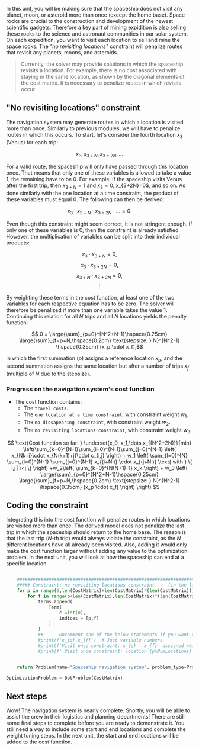 In this unit, you will be making sure that the spaceship does not visit any planet, moon, or asteroid more than once (except the home base). Space rocks are crucial to the construction and development of the newest scientific gadgets. Therefore a key part of mining expidition is also selling these rocks to the science and astronaut communities in our solar system. On each expedition, you want to visit each location to sell and mine the space rocks. The *"no revisiting locations"* constraint will penalize routes that revisit any planets, moons, and asteroids. 

> Currently, the solver may provide solutions in which the spaceship revisits a location. For example, there is no cost associated with staying in the same location, as shown by the diagonal elements of the cost matrix. It is necessary to penalize routes in which revisits occur. 


## "No revisiting locations" constraint

The navigation system may generate routes in which a location is visited more than once. Similarly to previous modules, we will have to penalize routes in which this occurs. To start, let's consider the fourth location $x_3$ (Venus) for each trip:

$$ x_3, x_{3+N}, x_{3+2N}, ... $$

For a valid route, the spaceship will only have passed through this location once. That means that only one of these variables is allowed to take a value 1, the remaining have to be 0. For example, if the spaceship visits Venus after the first trip, then $x_{3+N}=1$ and $x_3=0$, x_{3+2N}=0$, and so on. As done similarly with the one location at a time constraint, the product of these variables must equal 0. The following can then be derived:

$$ x_3 \cdot x_{3+N} \cdot x_{3+2N} \cdot ... = 0. $$

Even though this constraint might seem correct, it is not stringent enough. If only one of these variables is 0, then the constraint is already satisfied. However, the multiplication of variables can be split into their individual products:

$$ x_3 \cdot x_{3+N} =0,$$
$$ x_3 \cdot x_{3+2N} = 0,$$
$$ x_{3+N} \cdot x_{3+2N} = 0,$$
$$ \vdots $$

By weighting these terms in the cost function, at least one of the two variables for each respective equation has to be zero. The solver will therefore be penalized if more than one variable takes the value 1. Continuing this relation for all $N$ trips and all $N$ locations yields the penalty function:

$$ 0 = \large{\sum}_{p=0}^{N^2+N-1}\hspace{0.25cm} \large{\sum}_{f=p+N,\hspace{0.2cm} \text{stepsize: } N}^{N^2-1} \hspace{0.35cm} (x_p \cdot x_f),$$

in which the first summation ($p$) assigns a reference location $x_p$, and the second summation assigns the same location but after a number of trips $x_f$ (multiple of $N$ due to the stepsize). 


### Progress on the navigation system's cost function

- The cost function contains:
  - The `travel costs`.
  - The `one location at a time constraint`, with constraint weight $w_1$. 
  - The `no dissapearing constraint`, with constraint weight $w_2$.
  - The `no revisiting locations constraint`, with constraint weight $w_3$.

$$ \text{Cost function so far: } \underset{x_0, x_1,\dots,x_{(N^2+2N)}}{min} \left(\sum_{k=0}^{N-1}\sum_{i=0}^{N-1}\sum_{j=0}^{N-1} \left( x_{Nk+i}\cdot x_{N(k+1)+j}\cdot c_{i,j} \right)  +   w_1 \left( \sum_{l=0}^{N} \sum_{i=0}^{N-1} \sum_{j=0}^{N-1} x_{(i+Nl)} \cdot x_{(j+Nl)} \text{ with } \{ i,j | i<j \} \right) +w_2\left( \sum_{k=0}^{N(N+1)-1} x_k \right) + w_3 \left(  \large{\sum}_{p=0}^{N^2+N-1}\hspace{0.25cm} \large{\sum}_{f=p+N,\hspace{0.2cm} \text{stepsize: } N}^{N^2-1} \hspace{0.35cm} (x_p \cdot x_f)   \right)          \right) $$


## Coding the constraint
Integrating this into the cost function will penalize routes in which locations are visited more than once. The derived model does not 
penalize the last trip in which the spaceship should return to the home base. The reason is that the last trip ($N$-th trip) would always violate the constraint, as the $N$ different locations have all already been visited. Also, adding it would only make the cost function larger without adding any value to the optimization problem. In the next unit, you will look at how the spaceship can end at a specific location.


``` python

    ############################################################################################                        
    ##### Constraint: no revisiting locations constraint --- (in the last step we can travel without penalties (this is to make it easier to specify an end location ))
    for p in range(0,len(CostMatrix)+len(CostMatrix)*(len(CostMatrix))):                                  # This selects a present location x: 'p' for present    
        for f in range(p+len(CostMatrix),len(CostMatrix)*(len(CostMatrix)),len(CostMatrix)):              # This selects the same location x but after upcoming trips: 'f' for future
            terms.append(
                Term(
                    c =int(0),          
                    indices = [p,f]   
                )
            )     
            ##----- Uncomment one of the below statements if you want to see how the weights are assigned! -------------------------------------------------------------------------------------------------
            #print(f'x_{p},x_{f}')  # Just variable numbers 
            #print(f'Visit once constraint: x_{p} - x_{f}  assigned weight: 0')  # In a format for the solver (as formulated in the cost function)
            #print(f' Visit once constraint: location_{p%NumLocations} - location_{(p+f)%NumLocations} after {(f-p)/NumLocations} trips assigned weight: 0')  # In a format that is easier to read for a human


    return Problem(name="Spaceship navigation system", problem_type=ProblemType.pubo, terms=terms)

OptimizationProblem = OptProblem(CostMatrix)  


``` 

## Next steps

Wow! The navigation system is nearly complete. Shortly, you will be able to assist the crew in their logistics and planning departments! There are still some final steps to complete before you are ready to demonstrate it. You still need a way to include some start and end locations and complete the weight tuning steps. In the next unit, the start and end locations will be added to the cost function. 
